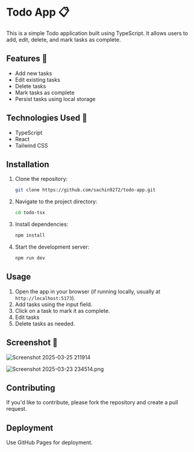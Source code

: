 # Todo App 📋

This is a simple Todo application built using TypeScript. It allows users to add, edit, delete, and mark tasks as complete.

## Features 📝

- Add new tasks
- Edit existing tasks
- Delete tasks
- Mark tasks as complete
- Persist tasks using local storage

## Technologies Used 🚀

- TypeScript
- React
- Tailwind CSS

## Installation

1. Clone the repository:
   ```sh
   git clone https://github.com/sachin9272/todo-app.git

2. Navigate to the project directory:
   ```sh
   cd todo-tsx
3. Install dependencies:
   ```sh
   npm install
4. Start the development server:
   ```sh
   npm run dev
   
## Usage

1. Open the app in your browser (if running locally, usually at `http://localhost:5173`).
2. Add tasks using the input field.
3. Click on a task to mark it as complete.
4. Edit tasks 
5. Delete tasks as needed.

## Screenshot 📸
![Screenshot 2025-03-25 211914](https://github.com/user-attachments/assets/3648736e-9e5b-423f-ad26-b6015686aca9)

<img alt="Screenshot 2025-03-23 234514.png" src="https://github.com/user-attachments/assets/5e852974-c8d0-4240-b937-4492385ff3f6" />



## Contributing

If you'd like to contribute, please fork the repository and create a pull request.

## Deployment
Use GitHub Pages for deployment.
